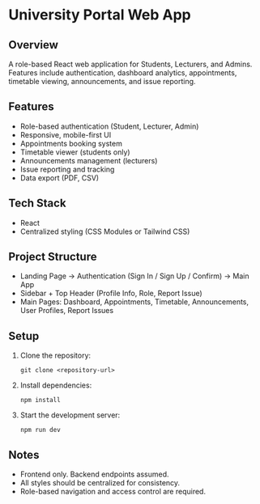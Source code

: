 # University Portal Web App

## Overview
A role-based React web application for Students, Lecturers, and Admins. Features include authentication, dashboard analytics, appointments, timetable viewing, announcements, and issue reporting.

## Features
- Role-based authentication (Student, Lecturer, Admin)
- Responsive, mobile-first UI
- Appointments booking system
- Timetable viewer (students only)
- Announcements management (lecturers)
- Issue reporting and tracking
- Data export (PDF, CSV)

## Tech Stack
- React
- Centralized styling (CSS Modules or Tailwind CSS)

## Project Structure
- Landing Page → Authentication (Sign In / Sign Up / Confirm) → Main App
- Sidebar + Top Header (Profile Info, Role, Report Issue)
- Main Pages: Dashboard, Appointments, Timetable, Announcements, User Profiles, Report Issues

## Setup
1. Clone the repository:
    ```
    git clone <repository-url>
    ```
2. Install dependencies:
    ```
    npm install
    ```
3. Start the development server:
    ```
    npm run dev
    ```

## Notes
- Frontend only. Backend endpoints assumed.
- All styles should be centralized for consistency.
- Role-based navigation and access control are required.

